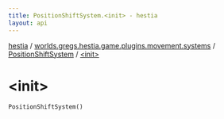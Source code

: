 ```yaml
---
title: PositionShiftSystem.<init> - hestia
layout: api
---
```


<div class='api-docs-breadcrumbs'><a href="../../index.html">hestia</a> / <a href="../index.html">worlds.gregs.hestia.game.plugins.movement.systems</a> / <a href="index.html">PositionShiftSystem</a> / <a href="./-init-.html">&lt;init&gt;</a></div>

# &lt;init&gt;

<div class="signature"><code><span class="identifier">PositionShiftSystem</span><span class="symbol">(</span><span class="symbol">)</span></code></div>
